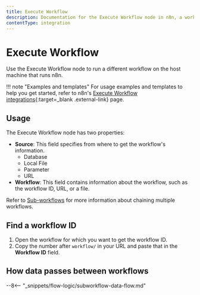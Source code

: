 ```yaml
---
title: Execute Workflow
description: Documentation for the Execute Workflow node in n8n, a workflow automation platform. Includes guidance on usage, and links to examples.
contentType: integration
---
```


# Execute Workflow

Use the Execute Workflow node to run a different workflow on the host machine that runs n8n.

!!! note "Examples and templates"
	For usage examples and templates to help you get started, refer to n8n's [Execute Workflow integrations](https://n8n.io/integrations/execute-workflow/){:target=_blank .external-link} page.


## Usage

The Execute Workflow node has two properties:

- **Source**: This field specifies from where to get the workflow's information.
	- Database
	- Local File
	- Parameter
	- URL
- **Workflow**: This field contains information about the workflow, such as the workflow ID, URL, or a file.

Refer to [Sub-workflows](/flow-logic/subworkflows/) for more information about chaining multiple workflows.

## Find a workflow ID

1. Open the workflow for which you want to get the workflow ID.
2. Copy the number after `workflow/` in your URL and paste that in the **Workflow ID** field.


## How data passes between workflows

--8<-- "_snippets/flow-logic/subworkflow-data-flow.md"
